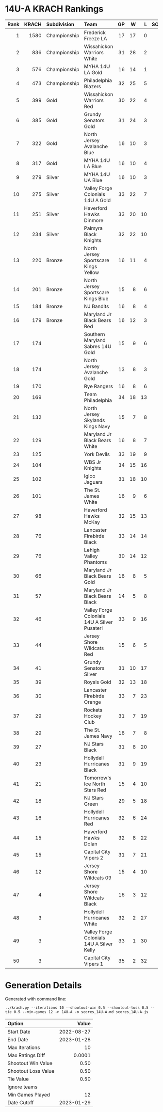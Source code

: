 # 14U-A KRACH Rankings
Rank|KRACH|Subdivision|Team|GP|W|L|SOW|SOL|T|SoS
---:|---:|:---|:---|---:|---:|---:|---:|---:|---:|---:
1|1580|Championship|Frederick Freeze LA|17|17|0|0|0|0|221
2|836|Championship|Wissahickon Warriors White|31|28|2|1|0|0|217
3|576|Championship|MYHA 14U LA Gold|16|14|1|1|0|0|122
4|473|Championship|Philadelphia Blazers|32|25|5|1|1|0|153
5|399|Gold|Wissahickon Warriors Red|30|22|4|0|4|0|145
6|385|Gold|Grundy Senators Gold|31|24|3|2|2|0|114
7|322|Gold|North Jersey Avalanche Blue|16|10|3|0|3|0|167
8|317|Gold|MYHA 14U LA Blue|16|10|4|1|1|0|224
9|279|Silver|MYHA 14U UA Blue|16|10|3|3|0|0|170
10|275|Silver|Valley Forge Colonials 14U A Gold|33|22|7|3|1|0|144
11|251|Silver|Haverford Hawks Dinmore|33|20|10|0|3|0|311
12|234|Silver|Palmyra Black Knights|32|22|10|0|0|0|236
13|220|Bronze|North Jersey Sportscare Kings Yellow|16|11|4|1|0|0|121
14|201|Bronze|North Jersey Sportscare Kings Blue|15|8|6|1|0|0|210
15|184|Bronze|NJ Bandits|16|8|4|2|2|0|226
16|179|Bronze|Maryland Jr Black Bears Red|16|12|3|1|0|0|81
17|174||Southern Maryland Sabres 14U Gold|15|9|6|0|0|0|173
18|174||North Jersey Avalanche Gold|13|8|3|0|2|0|144
19|170||Rye Rangers|16|8|6|2|0|0|188
20|169||Team Philadelphia|34|18|13|2|1|0|292
21|132||North Jersey Skylands Kings Navy|15|7|8|0|0|0|218
22|129||Maryland Jr Black Bears White|16|8|7|1|0|0|179
23|125||York Devils|33|19|9|2|3|0|111
24|104||WBS Jr Knights|34|15|16|1|2|0|182
25|102||Igloo Jaguars|31|18|10|1|2|0|117
26|101||The St. James White|16|9|6|0|1|0|128
27|98||Haverford Hawks McKay|32|15|13|1|3|0|153
28|76||Lancaster Firebirds Black|33|14|14|3|2|0|154
29|76||Lehigh Valley Phantoms|30|14|12|2|2|0|116
30|66||Maryland Jr Black Bears Gold|16|8|5|1|2|0|59
31|57||Maryland Jr Black Bears Black|14|5|8|1|0|0|170
32|46||Valley Forge Colonials 14U A Silver Pusateri|33|9|16|4|4|0|174
33|44||Jersey Shore Wildcats Red|15|6|5|1|3|0|100
34|41||Grundy Senators Silver|31|10|17|1|3|0|245
35|39||Royals Gold|32|13|18|0|1|0|144
36|30||Lancaster Firebirds Orange|33|7|23|2|1|0|287
37|29||Rockets Hockey Club|31|7|19|5|0|0|197
38|29||The St. James Navy|16|7|8|1|0|0|86
39|27||NJ Stars Black|31|8|20|1|1|1|157
40|23||Hollydell Hurricanes Black|31|9|19|2|1|0|156
41|21||Tomorrow's Ice North Stars Red|15|4|10|0|1|0|99
42|18||NJ Stars Green|29|5|18|4|2|0|82
43|16||Hollydell Hurricanes Red|32|6|24|1|1|0|152
44|15||Haverford Hawks Dolan|32|8|22|2|0|0|72
45|15||Capital City Vipers 2|31|7|21|1|2|0|134
46|12||Jersey Shore Wildcats 09|15|4|10|1|0|0|122
47|4||Jersey Shore Wildcats Black|16|3|12|0|1|0|78
48|3||Hollydell Hurricanes White|32|2|27|2|0|1|132
49|3||Valley Forge Colonials 14U A Silver Kelly|33|1|30|1|1|0|199
50|3||Capital City Vipers 1|35|2|32|0|1|0|199
# Generation Details

Generated with command line:
```
../krach.py --iterations 10 --shootout-win 0.5 --shootout-loss 0.5 --tie 0.5 --min-games 12 -n 14U-A -o scores_14U-A.md scores_14U-A.js
```

| Option | Value |
| :----- | ----: |
| Start Date | 2022-08-27 |
| End Date | 2023-01-28 |
| Max Iterations | 10 |
| Max Ratings Diff | 0.0001 |
| Shootout Win Value | 0.50 |
| Shootout Loss Value | 0.50 |
| Tie Value | 0.50 |
| Ignore teams |  |
| Min Games Played | 12 |
| Date Cutoff | 2023-01-29 |

